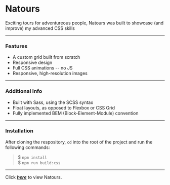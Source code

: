 # Natours
Exciting tours for adventureous people,
Natours was built to showcase (and improve) 
my advanced CSS skills

---
### Features
* A custom grid built from scratch
* Responsive design
* Full CSS animations -- no JS
* Responsive, high-resolution images
---

### Additional Info
* Built with Sass, using the SCSS syntax
* Float layouts, as opposed to Flexbox or CSS Grid
* Fully implemented BEM (Block-Element-Module) convention
---

### Installation
After cloning the respository, ```cd``` into the root of the project and run the following commands: 
> $ ``` npm install ```</br>
> $ ``` npm run build:css ```

---
Click *[**here**](https://jonrmoore.github.io/natours/)* to view Natours.